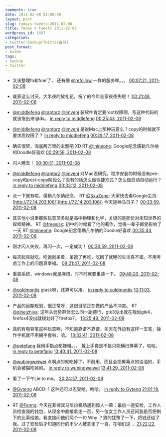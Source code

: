 ```yaml
---
comments: true
date: 2011-02-08 01:00:00
layout: post
slug: todays-tweets-2011-02-08
title: Today's tweets 2011-02-08
wordpress_id: 1657
categories:
- twitter-backup[Twitter备份]
post_format:
- Aside
tags:
- backup
- twitter
---
```





  * 又该整理fo和foer了， 还有像 [@refollow](http://twitter.com/refollow) 一样的服务咩。。。 [00:07:21, 2011-02-08](http://twitter.com/gfrog/statuses/34644393851879425)





  * 谁家这么讨厌，大半夜的放礼花，祝丫的今年全家夜夜失眠！ [00:21:48, 2011-02-08](http://twitter.com/gfrog/statuses/34648028325355520)





  * [@middlefeng](http://twitter.com/middlefeng) [@raptorz](http://twitter.com/raptorz) [@imvenj](http://twitter.com/imvenj) 装软件肯定要root权限啊，写这种代码的就该拖出来tjjtds。 [in reply to middlefeng](http://twitter.com/middlefeng/statuses/34642408612298752) [00:25:43, 2011-02-08](http://twitter.com/gfrog/statuses/34649014976643072)





  * [@middlefeng](http://twitter.com/middlefeng) [@raptorz](http://twitter.com/raptorz) [@imvenj](http://twitter.com/imvenj) 是说Mac上那种玩意么？copy的时候就不要求高权限了？ [in reply to middlefeng](http://twitter.com/middlefeng/statuses/34649456364232704) [00:29:17, 2011-02-08](http://twitter.com/gfrog/statuses/34649912763367424)





  * 确实很赞，海底两万里的主题吧 XD RT [@lnineone](http://twitter.com/lnineone): Google纪念儒勒凡尔纳的Doodle好喜欢 [00:29:58, 2011-02-08](http://twitter.com/gfrog/statuses/34650083483983873)





  * 闪人睡去！ [00:30:31, 2011-02-08](http://twitter.com/gfrog/statuses/34650222537879552)





  * [@middlefeng](http://twitter.com/middlefeng) [@raptorz](http://twitter.com/raptorz) [@imvenj](http://twitter.com/imvenj) 对Mac没研究，程序安装的时候没有pre-copy和post-copy阶段么？没有的话怎么做快捷方式？怎么做启动自动运行？ [in reply to middlefeng](http://twitter.com/middlefeng/statuses/34650247464493056) [00:33:12, 2011-02-08](http://twitter.com/gfrog/statuses/34650899888472064)





  * 点一下就有啦，儒勒凡尔纳纪念。 RT [@SxuZone](http://twitter.com/SxuZone): 大家快去看Google主页: [http://72.14.203.106/](http://72.14.203.106/)
今天是神马日子？ [00:33:59, 2011-02-08](http://twitter.com/gfrog/statuses/34651095993155584)





  * 其实他小说里那些玩意顶多就是高中物理和化学，关键的是那份对未知世界的探索精神。 RT [@freesisx](http://twitter.com/freesisx): 初中的时候看了他的著作，觉得一辈子都受影响了一天 RT [@lnineone](http://twitter.com/lnineone): Google纪念儒勒凡尔纳的Doodle好喜欢 [00:35:44, 2011-02-08](http://twitter.com/gfrog/statuses/34651534071435265)





  * 刚才闪人失败，再闪一次，一定成功！ [00:36:59, 2011-02-08](http://twitter.com/gfrog/statuses/34651851882381312)





  * 每天起床就吃，吃饱就呆着，呆饿了再吃，吃困了就睡的生活真不错。不用考虑工作上的问题真幸福。 [09:21:47, 2011-02-08](http://twitter.com/gfrog/statuses/34783921984122880)





  * 重装系统，windows就是麻烦，时不时就要重装一下。 [09:48:20, 2011-02-08](http://twitter.com/gfrog/statuses/34790602419867648)





  * [@coldmontis](http://twitter.com/coldmontis) gtask呀，还算可以用。 [in reply to coldmontis](http://twitter.com/coldmontis/statuses/34795977969770496) [10:11:03, 2011-02-08](http://twitter.com/gfrog/statuses/34796318421422082)





  * 产品的远期规划，很正常呀，这跟目前正在做的产品不冲突。 RT [@qiheizhiya](http://twitter.com/qiheizhiya): 这年头弱势群体怎么同一副德行，gtk3没出就在规划gtk4，firefox4没出就规划好了firefox7。 [13:25:49, 2011-02-08](http://twitter.com/gfrog/statuses/34845333418676225)





  * 真的有电容笔这种玩意啊，不知道靠谱不靠谱，冬天在外边有这样一支笔，操作手机就不用摘手套啦，哈。 [13:32:41, 2011-02-08](http://twitter.com/gfrog/statuses/34847061379653632)





  * [@petefang](http://twitter.com/petefang) 我用手指点都嫌粗。。。 戴上手套是不是只能横扫屏幕了，哈哈。 [in reply to petefang](http://twitter.com/petefang/statuses/34847977893797888) [13:40:41, 2011-02-08](http://twitter.com/gfrog/statuses/34849076633665536)





  * [@wubingweiwei](http://twitter.com/wubingweiwei) 点啊点的就吃掉了，不耐用。而且会把屏幕点的油油的，手机会被猫吃掉的。 [in reply to wubingweiwei](http://twitter.com/wubingweiwei/statuses/34848071204470784) [13:41:29, 2011-02-08](http://twitter.com/gfrog/statuses/34849274189582336)





  * 看了一下午Lie to me。 [20:24:57, 2011-02-08](http://twitter.com/gfrog/statuses/34950812425781248)





  * [@Gyteng](http://twitter.com/Gyteng) ABCD::1 这种还可以忍受哈，哈哈。 [in reply to Gyteng](http://twitter.com/Gyteng/statuses/34959325722054656) [21:01:18, 2011-02-08](http://twitter.com/gfrog/statuses/34959961096335360)





  * RT [@Fenng](http://twitter.com/Fenng): 今天在菲律宾马尼拉机场遇到惊人一幕：最后一道安检，工作人员检查我的钱包，从现金中直接拿走一百，另一位女工作人员还问我是否把剩下的比索给她，我直接问他们两个一句 Why ？男的犹豫了一下，把钱还给了我。过了安检后才知道同行的不少人被拿走了一百，在咱们这 ... [21:22:22, 2011-02-08](http://twitter.com/gfrog/statuses/34965259944988672)




